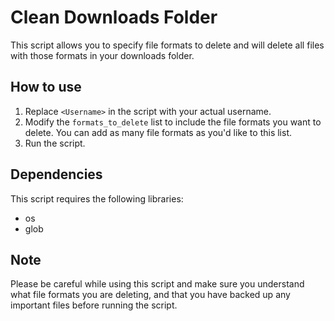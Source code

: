 # Clean Downloads Folder

This script allows you to specify file formats to delete and will delete all files with those formats in your downloads folder.

## How to use

1. Replace `<Username>` in the script with your actual username.
2. Modify the `formats_to_delete` list to include the file formats you want to delete. You can add as many file formats as you'd like to this list.
3. Run the script.

## Dependencies

This script requires the following libraries:
- os
- glob

## Note

Please be careful while using this script and make sure you understand what file formats you are deleting, and that you have backed up any important files before running the script.

